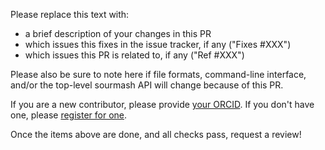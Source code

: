 Please replace this text with:

* a brief description of your changes in this PR
* which issues this fixes in the issue tracker, if any ("Fixes #XXX")
* which issues this PR is related to, if any ("Ref #XXX")

Please also be sure to note here if file formats, command-line
interface, and/or the top-level sourmash API will change because of
this PR.

If you are a new contributor, please provide
[your ORCID](https://orcid.org).  If you don't have one, please
[register for one](https://orcid.org/register).

Once the items above are done, and all checks pass, request a review!

